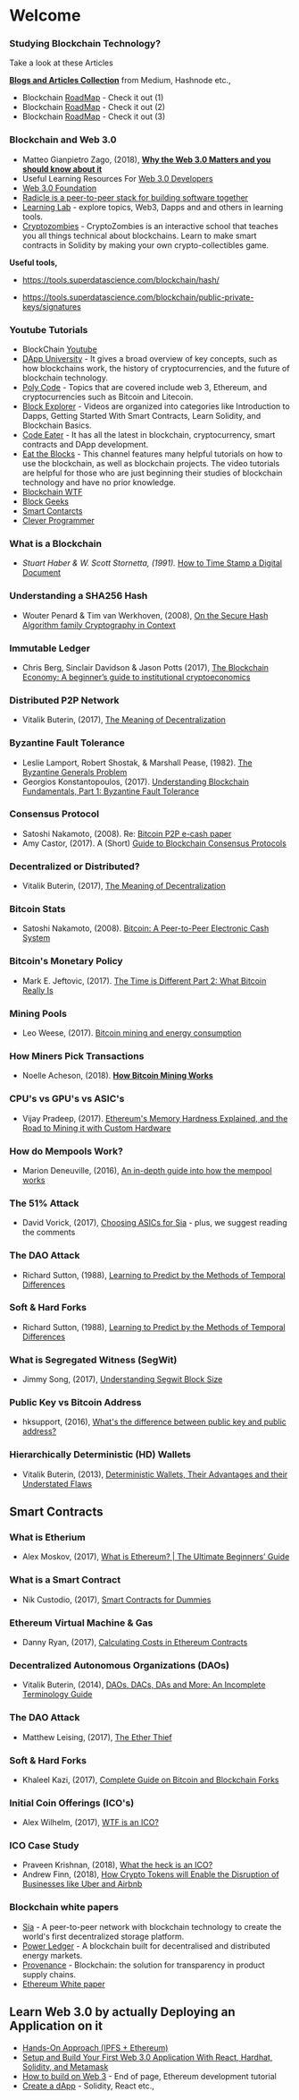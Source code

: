 # Welcome

### Studying Blockchain Technology?
Take a look at these Articles

[**Blogs and Articles Collection**](https://github.com/seeniforu/Useful_Repository/blob/main/Blockchain/Blockchain%20Articles%20and%20Blogs.md) from Medium, Hashnode etc.,

- Blockchain [RoadMap](https://medium.com/@gurleen3/how-to-become-a-blockchain-developer-in-2022-95a49e5ed012) - Check it out (1)
- Blockchain [RoadMap](https://vitto.cc/web3-and-solidity-smart-contracts-development-roadmap/) - Check it out (2)
- Blockchain [RoadMap](https://jamesbachini.com/blockchain-developer/#free-resources-to-learn) - Check it out (3)

### Blockchain and Web 3.0

* Matteo Gianpietro Zago, (2018), [**Why the Web 3.0 Matters and you should know about it**](https://medium.com/@matteozago/why-the-web-3-0-matters-and-you-should-know-about-it-a5851d63c949)
* Useful Learning Resources For [Web 3.0 Developers](https://cssauthor.com/useful-learning-resources-for-web-3-0-developers/)
* [Web 3.0 Foundation](https://medium.com/web3foundation)
* [Radicle is a peer-to-peer stack for building software together](https://radicle.xyz/)
* [Learning Lab](https://learn.uno/) - explore topics, Web3, Dapps and and others in learning tools.
* [Cryptozombies](https://cryptozombies.io/) - CryptoZombies is an interactive school that teaches you all things technical about blockchains. Learn to make smart contracts in Solidity by making your own crypto-collectibles game.

**Useful tools,**

* https://tools.superdatascience.com/blockchain/hash/

* https://tools.superdatascience.com/blockchain/public-private-keys/signatures

### Youtube Tutorials

* BlockChain [Youtube](https://youtube.com/playlist?list=PLxVihxZC42nF_MCN9PTvZMIifRjx9cZ2J)
* [DApp University](https://www.youtube.com/c/DappUniversity/playlists) - It gives a broad overview of key concepts, such as how blockchains work, the history of cryptocurrencies, and the future of blockchain technology.
* [Poly Code](https://www.youtube.com/c/JonasBostoen/featured) - Topics that are covered include web 3, Ethereum, and cryptocurrencies such as Bitcoin and Litecoin.
* [Block Explorer](https://www.youtube.com/channel/UCTJxrTdQWFGtKxTeincy9uA) - Videos are organized into categories like Introduction to Dapps, Getting Started With Smart Contracts, Learn Solidity, and Blockchain Basics.
* [Code Eater](https://www.youtube.com/c/CodeEater21/featured) - It has all the latest in blockchain, cryptocurrency, smart contracts and DApp development.
* [Eat the Blocks](https://www.youtube.com/channel/UCZM8XQjNOyG2ElPpEUtNasA) -  This channel features many helpful tutorials on how to use the blockchain, as well as blockchain projects. The video tutorials are helpful for those who are just beginning their studies of blockchain technology and have no prior knowledge.
* [Blockchain WTF](https://www.youtube.com/channel/UCKENI1wZKvZFjtgWGOq2pCQ/videos)
* [Block Geeks](https://www.youtube.com/channel/UCd8CDrm6rvwBZc6g7BYAkfQ/videos?view=0&sort=p)
* [Smart Contarcts](https://www.youtube.com/c/PatrickCollins/playlists)
* [Clever Programmer](https://www.youtube.com/c/CleverProgrammer/featured)

### What is a Blockchain
* *Stuart Haber & W. Scott Stornetta, (1991).* [How to Time Stamp a Digital Document](https://www.anf.es/pdf/Haber_Stornetta.pdf)

### Understanding a SHA256 Hash
* Wouter Penard & Tim van Werkhoven, (2008), [On the Secure Hash Algorithm family Cryptography in Context](https://www.staff.science.uu.nl/~tel00101/liter/Books/CrypCont.pdf) 


### Immutable Ledger
* Chris Berg, Sinclair Davidson & Jason Potts (2017), [The Blockchain Economy: A beginner’s guide to institutional cryptoeconomics](https://medium.com/@cryptoeconomics/the-blockchain-economy-a-beginners-guide-to-institutional-cryptoeconomics-64bf2f2beec4)


### Distributed P2P Network
* Vitalik Buterin, (2017), [The Meaning of Decentralization](https://medium.com/@VitalikButerin/the-meaning-of-decentralization-a0c92b76a274)


### Byzantine Fault Tolerance
* Leslie Lamport, Robert Shostak, & Marshall Pease, (1982). [The Byzantine Generals Problem](https://www.semanticscholar.org/paper/The-Byzantine-Generals-Problem-Lamport-Shostak/c1f93428f4275b78bff78cc5beda2a46915a2bce)
* Georgios Konstantopoulos, (2017). [Understanding Blockchain Fundamentals, Part 1: Byzantine Fault Tolerance](https://medium.com/loom-network/understanding-blockchain-fundamentals-part-1-byzantine-fault-tolerance-245f46fe8419)

### Consensus Protocol
* Satoshi Nakamoto, (2008). Re: [Bitcoin P2P e-cash paper](https://www.mail-archive.com/cryptography@metzdowd.com/msg09997.html)
* Amy Castor, (2017). A (Short) [Guide to Blockchain Consensus Protocols](http://www.coindesk.com/short-guide-blockchain-consensus-protocols)


### Decentralized or Distributed?
* Vitalik Buterin, (2017), [The Meaning of Decentralization](https://medium.com/@VitalikButerin/the-meaning-of-decentralization-a0c92b76a274)


### Bitcoin Stats
* Satoshi Nakamoto, (2008). [Bitcoin: A Peer-to-Peer Electronic Cash System](https://bitcoin.org/bitcoin.pdf)

### Bitcoin's Monetary Policy
* Mark E. Jeftovic, (2017). [The Time is Different Part 2: What Bitcoin Really Is](https://hackernoon.com/this-time-is-different-part-2-what-bitcoin-really-is-ae58c69b3bf0)

### Mining Pools
* Leo Weese, (2017). [Bitcoin mining and energy consumption](https://blog.bitcoin.org.hk/bitcoin-mining-and-energy-consumption-4526d4b56186)

### How Miners Pick Transactions
* Noelle Acheson, (2018). [**How Bitcoin Mining Works**](https://www.coindesk.com/information/how-bitcoin-mining-works/)

### CPU's vs GPU's vs ASIC's
* Vijay Pradeep, (2017). [Ethereum's Memory Hardness Explained, and the Road to Mining it with Custom Hardware](https://www.vijaypradeep.com/blog/2017-04-28-ethereums-memory-hardness-explained/)


### How do Mempools Work?
* Marion Deneuville, (2016), [An in-depth guide into how the mempool works](https://blog.kaiko.com/an-in-depth-guide-into-how-the-mempool-works-c758b781c608)

### The 51% Attack
* David Vorick, (2017), [Choosing ASICs for Sia](https://blog.sia.tech/choosing-asics-for-sia-b318505b5b51) - plus, we suggest reading the comments

### The DAO Attack
* Richard Sutton, (1988), [Learning to Predict by the Methods of Temporal Differences](https://link.springer.com/article/10.1007/BF00115009)

### Soft & Hard Forks
* Richard Sutton, (1988), [Learning to Predict by the Methods of Temporal Differences](https://link.springer.com/article/10.1007/BF00115009)


### What is Segregated Witness (SegWit)
* Jimmy Song, (2017), [Understanding Segwit Block Size](https://medium.com/@jimmysong/understanding-segwit-block-size-fd901b87c9d4)

### Public Key vs Bitcoin Address
* hksupport, (2016), [What's the difference between public key and public address?](https://www.reddit.com/r/Bitcoin/comments/3filud/whats_the_difference_between_public_key_and/)


### Hierarchically Deterministic (HD) Wallets
* Vitalik Buterin, (2013), [Deterministic Wallets, Their Advantages and their Understated Flaws](https://bitcoinmagazine.com/articles/deterministic-wallets-advantages-flaw-1385450276/)

## Smart Contracts

### What is Etherium
* Alex Moskov, (2017), [What is Ethereum? | The Ultimate Beginners’ Guide](https://coincentral.com/what-is-ethereum/)

### What is a Smart Contract
* Nik Custodio, (2017), [Smart Contracts for Dummies](https://medium.freecodecamp.org/smart-contracts-for-dummies-a1ba1e0b9575)

### Ethereum Virtual Machine & Gas
* Danny Ryan, (2017), [Calculating Costs in Ethereum Contracts](https://hackernoon.com/ether-purchase-power-df40a38c5a2f)


### Decentralized Autonomous Organizations (DAOs)
* Vitalik Buterin, (2014), [DAOs, DACs, DAs and More: An Incomplete Terminology Guide](https://blog.ethereum.org/2014/05/06/daos-dacs-das-and-more-an-incomplete-terminology-guide/)


### The DAO Attack
* Matthew Leising, (2017), [The Ether Thief](https://www.bloomberg.com/features/2017-the-ether-thief/)

### Soft & Hard Forks
* Khaleel Kazi, (2017), [Complete Guide on Bitcoin and Blockchain Forks](https://coinpickings.com/complete-guide-bitcoin-blockchain-forks/)

### Initial Coin Offerings (ICO's)
* Alex Wilhelm, (2017), [WTF is an ICO?](https://techcrunch.com/2017/05/23/wtf-is-an-ico/)


### ICO Case Study
* Praveen Krishnan, (2018), [What the heck is an ICO?](https://hackernoon.com/what-the-heck-is-an-ico-6f3736d5f5a)
* Andrew Finn, (2018), [How Crypto Tokens will Enable the Disruption of Businesses like Uber and Airbnb](https://finnscave.com/2018/02/07/how-crypto-tokens-will-enable-the-disruption-of-businesses-like-uber-and-airbnb/)

### Blockchain white papers

* [Sia](https://sia.tech/technology) - A peer-to-peer network with blockchain technology to create the world's first decentralized storage platform.
* [Power Ledger](https://www.powerledger.io/blockchain-technology) - A blockchain built for decentralised and distributed energy markets.
* [Provenance](https://www.provenance.org/whitepaper) - Blockchain: the solution for transparency in product supply chains.
* [Ethereum White paper](https://blockchainlab.com/pdf/Ethereum_white_paper-a_next_generation_smart_contract_and_decentralized_application_platform-vitalik-buterin.pdf)

## Learn Web 3.0 by actually Deploying an Application on it
* [Hands-On Approach (IPFS + Ethereum)](https://hackernoon.com/learn-web-3-0-by-actually-deploying-an-application-on-it-hands-on-approach-9141ad88588f)
* [Setup and Build Your First Web 3.0 Application With React, Hardhat, Solidity, and Metamask](https://blog.suhailkakar.com/setup-and-build-your-first-web-3-application)
* [How to build on Web 3](https://www.freecodecamp.org/news/what-is-web3/) - End of page, Ethereum development tutorial
* [Create a dApp](https://dev.to/xamhans/how-to-create-a-dapp-with-react-solidity-on-ethereum-blockchain-1gg0) - Solidity, React etc.,

